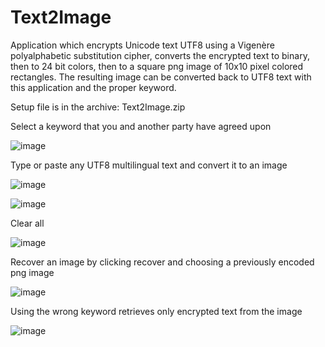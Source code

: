 # Text2Image
Application which encrypts Unicode text UTF8 using a Vigenère polyalphabetic substitution cipher, converts the encrypted text to binary, then to 24 bit colors, then to a square png image of 10x10 pixel colored rectangles. The resulting image can be converted back to UTF8 text with this application and the proper keyword.

Setup file is in the archive: Text2Image.zip

Select a keyword that you and another party have agreed upon

![image](https://user-images.githubusercontent.com/111338740/218905125-eadcb9bc-e249-48c4-9e81-cd8826f0d764.png)

Type or paste any UTF8 multilingual text and convert it to an image

![image](https://user-images.githubusercontent.com/111338740/218902567-e5ac1a14-5d7f-42dd-92a0-5ef2ea8ac379.png)

![image](https://user-images.githubusercontent.com/111338740/218903092-ef9c55b4-aa29-4766-9fc3-8e2685b06b84.png)

Clear all

![image](https://user-images.githubusercontent.com/111338740/218904527-8c3405d1-92d6-43fc-ac7c-64f6cdc8f2bf.png)

Recover an image by clicking recover and choosing a previously encoded png image

![image](https://user-images.githubusercontent.com/111338740/218904815-3efa3495-002c-4417-9708-afd0a8953274.png)

Using the wrong keyword retrieves only encrypted text from the image

![image](https://user-images.githubusercontent.com/111338740/218904937-58ba0d72-2754-4fec-a529-7ef5bf410a4f.png)

